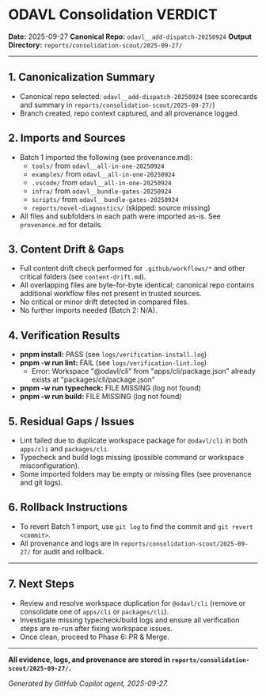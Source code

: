 # ODAVL Consolidation VERDICT

**Date:** 2025-09-27
**Canonical Repo:** `odavl__add-dispatch-20250924`
**Output Directory:** `reports/consolidation-scout/2025-09-27/`

---

## 1. Canonicalization Summary
- Canonical repo selected: `odavl__add-dispatch-20250924` (see scorecards and summary in `reports/consolidation-scout/2025-09-27/`)
- Branch created, repo context captured, and all provenance logged.

## 2. Imports and Sources
- Batch 1 imported the following (see provenance.md):
  - `tools/` from `odavl__all-in-one-20250924`
  - `examples/` from `odavl__all-in-one-20250924`
  - `.vscode/` from `odavl__all-in-one-20250924`
  - `infra/` from `odavl__bundle-gates-20250924`
  - `scripts/` from `odavl__bundle-gates-20250924`
  - `reports/novel-diagnostics/` (skipped: source missing)
- All files and subfolders in each path were imported as-is. See `provenance.md` for details.

## 3. Content Drift & Gaps
- Full content drift check performed for `.github/workflows/*` and other critical folders (see `content-drift.md`).
- All overlapping files are byte-for-byte identical; canonical repo contains additional workflow files not present in trusted sources.
- No critical or minor drift detected in compared files.
- No further imports needed (Batch 2: N/A).

## 4. Verification Results
- **pnpm install:** PASS (see `logs/verification-install.log`)
- **pnpm -w run lint:** FAIL (see `logs/verification-lint.log`)
  - Error: Workspace "@odavl/cli" from "apps/cli/package.json" already exists at "packages/cli/package.json"
- **pnpm -w run typecheck:** FILE MISSING (log not found)
- **pnpm -w run build:** FILE MISSING (log not found)

## 5. Residual Gaps / Issues
- Lint failed due to duplicate workspace package for `@odavl/cli` in both `apps/cli` and `packages/cli`.
- Typecheck and build logs missing (possible command or workspace misconfiguration).
- Some imported folders may be empty or missing files (see provenance and git logs).

## 6. Rollback Instructions
- To revert Batch 1 import, use `git log` to find the commit and `git revert <commit>`.
- All provenance and logs are in `reports/consolidation-scout/2025-09-27/` for audit and rollback.

---

## 7. Next Steps
- Review and resolve workspace duplication for `@odavl/cli` (remove or consolidate one of `apps/cli` or `packages/cli`).
- Investigate missing typecheck/build logs and ensure all verification steps are re-run after fixing workspace issues.
- Once clean, proceed to Phase 6: PR & Merge.

---

**All evidence, logs, and provenance are stored in `reports/consolidation-scout/2025-09-27/`.**

*Generated by GitHub Copilot agent, 2025-09-27.*

